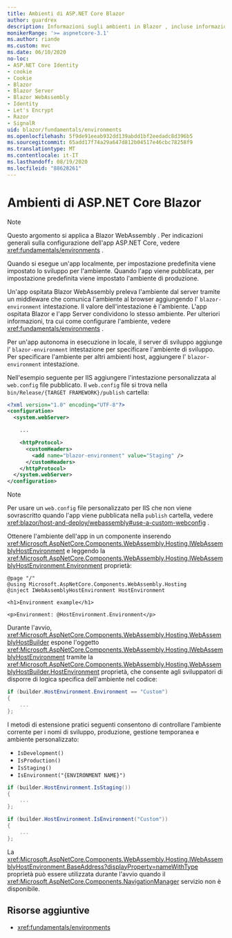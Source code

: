 ```yaml
---
title: Ambienti di ASP.NET Core Blazor
author: guardrex
description: Informazioni sugli ambienti in Blazor , incluse informazioni su come impostare l'ambiente di un' Blazor WebAssembly app.
monikerRange: '>= aspnetcore-3.1'
ms.author: riande
ms.custom: mvc
ms.date: 06/10/2020
no-loc:
- ASP.NET Core Identity
- cookie
- Cookie
- Blazor
- Blazor Server
- Blazor WebAssembly
- Identity
- Let's Encrypt
- Razor
- SignalR
uid: blazor/fundamentals/environments
ms.openlocfilehash: 5f9de91eeab932dd139abdd1bf2eedadc8d396b5
ms.sourcegitcommit: 65add17f74a29a647d812b04517e46cbc78258f9
ms.translationtype: MT
ms.contentlocale: it-IT
ms.lasthandoff: 08/19/2020
ms.locfileid: "88628261"
---
```

# <a name="aspnet-core-no-locblazor-environments"></a>Ambienti di ASP.NET Core Blazor

> [!NOTE]
> Questo argomento si applica a Blazor WebAssembly . Per indicazioni generali sulla configurazione dell'app ASP.NET Core, vedere <xref:fundamentals/environments> .

Quando si esegue un'app localmente, per impostazione predefinita viene impostato lo sviluppo per l'ambiente. Quando l'app viene pubblicata, per impostazione predefinita viene impostato l'ambiente di produzione.

Un'app ospitata Blazor WebAssembly preleva l'ambiente dal server tramite un middleware che comunica l'ambiente al browser aggiungendo l' `blazor-environment` intestazione. Il valore dell'intestazione è l'ambiente. L'app ospitata Blazor e l'app Server condividono lo stesso ambiente. Per ulteriori informazioni, tra cui come configurare l'ambiente, vedere <xref:fundamentals/environments> .

Per un'app autonoma in esecuzione in locale, il server di sviluppo aggiunge l' `blazor-environment` intestazione per specificare l'ambiente di sviluppo. Per specificare l'ambiente per altri ambienti host, aggiungere l' `blazor-environment` intestazione.

Nell'esempio seguente per IIS aggiungere l'intestazione personalizzata al `web.config` file pubblicato. Il `web.config` file si trova nella `bin/Release/{TARGET FRAMEWORK}/publish` cartella:

```xml
<?xml version="1.0" encoding="UTF-8"?>
<configuration>
  <system.webServer>

    ...

    <httpProtocol>
      <customHeaders>
        <add name="blazor-environment" value="Staging" />
      </customHeaders>
    </httpProtocol>
  </system.webServer>
</configuration>
```

> [!NOTE]
> Per usare un `web.config` file personalizzato per IIS che non viene sovrascritto quando l'app viene pubblicata nella `publish` cartella, vedere <xref:blazor/host-and-deploy/webassembly#use-a-custom-webconfig> .

Ottenere l'ambiente dell'app in un componente inserendo <xref:Microsoft.AspNetCore.Components.WebAssembly.Hosting.IWebAssemblyHostEnvironment> e leggendo la <xref:Microsoft.AspNetCore.Components.WebAssembly.Hosting.IWebAssemblyHostEnvironment.Environment> proprietà:

```razor
@page "/"
@using Microsoft.AspNetCore.Components.WebAssembly.Hosting
@inject IWebAssemblyHostEnvironment HostEnvironment

<h1>Environment example</h1>

<p>Environment: @HostEnvironment.Environment</p>
```

Durante l'avvio, <xref:Microsoft.AspNetCore.Components.WebAssembly.Hosting.WebAssemblyHostBuilder> espone l'oggetto <xref:Microsoft.AspNetCore.Components.WebAssembly.Hosting.IWebAssemblyHostEnvironment> tramite la <xref:Microsoft.AspNetCore.Components.WebAssembly.Hosting.WebAssemblyHostBuilder.HostEnvironment> proprietà, che consente agli sviluppatori di disporre di logica specifica dell'ambiente nel codice:

```csharp
if (builder.HostEnvironment.Environment == "Custom")
{
    ...
};
```

I metodi di estensione pratici seguenti consentono di controllare l'ambiente corrente per i nomi di sviluppo, produzione, gestione temporanea e ambiente personalizzato:

* `IsDevelopment()`
* `IsProduction()`
* `IsStaging()`
* `IsEnvironment("{ENVIRONMENT NAME}")`

```csharp
if (builder.HostEnvironment.IsStaging())
{
    ...
};

if (builder.HostEnvironment.IsEnvironment("Custom"))
{
    ...
};
```

La <xref:Microsoft.AspNetCore.Components.WebAssembly.Hosting.IWebAssemblyHostEnvironment.BaseAddress?displayProperty=nameWithType> proprietà può essere utilizzata durante l'avvio quando il <xref:Microsoft.AspNetCore.Components.NavigationManager> servizio non è disponibile.

## <a name="additional-resources"></a>Risorse aggiuntive

* <xref:fundamentals/environments>
